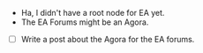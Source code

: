 - Ha, I didn't have a root node for EA yet.
- The EA Forums might be an Agora.
- [ ] Write a post about the Agora for the EA forums.
